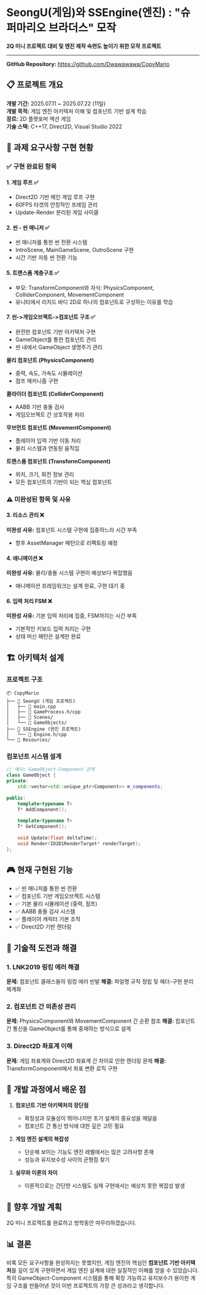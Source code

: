 # SeongU(게임)와 SSEngine(엔진) : "슈퍼마리오 브라더스" 모작
**2Q 미니 프로젝트 대비 및 엔진 제작 숙련도 높이기 위한 모작 프로젝트**

---
**GitHub Repository:** https://github.com/Dwawawawa/CopyMario

## 📋 프로젝트 개요
**개발 기간:** 2025.07.11 ~ 2025.07.22 (11일)  
**개발 목적:** 게임 엔진 아키텍처 이해 및 컴포넌트 기반 설계 학습  
**장르:** 2D 플랫포머 액션 게임  
**기술 스택:** C++17, Direct2D, Visual Studio 2022

## 🎯 과제 요구사항 구현 현황

### ✅ 구현 완료된 항목

#### 1. 게임 루프 ✅
- Direct2D 기반 메인 게임 루프 구현
- 60FPS 타겟의 안정적인 프레임 관리
- Update-Render 분리된 게임 사이클

#### 2. 씬 - 씬 매니저 ✅
- 씬 매니저를 통한 씬 전환 시스템
- IntroScene, MainGameScene, OutroScene 구현
- 시간 기반 자동 씬 전환 기능

#### 5. 트랜스폼 계층구조 ✅
- 부모: TransformComponent와 자식: PhysicsComponent, ColliderComponent, MovementComponent
- 유니티에서 리지드 바디 2D로 하나의 컴포넌트로 구성하는 이유를 학습


#### 7. 씬->게임오브젝트->컴포넌트 구조 ✅
- 완전한 컴포넌트 기반 아키텍처 구현
- GameObject를 통한 컴포넌트 관리
- 씬 내에서 GameObject 생명주기 관리


**물리 컴포넌트 (PhysicsComponent)**
- 중력, 속도, 가속도 시뮬레이션
- 점프 메커니즘 구현

**콜라이더 컴포넌트 (ColliderComponent)**  
- AABB 기반 충돌 검사
- 게임오브젝트 간 상호작용 처리

**무브먼트 컴포넌트 (MovementComponent)**
- 플레이어 입력 기반 이동 처리
- 물리 시스템과 연동된 움직임

**트랜스폼 컴포넌트 (TransformComponent)**
- 위치, 크기, 회전 정보 관리
- 모든 컴포넌트의 기반이 되는 핵심 컴포넌트

### ⚠️ 미완성된 항목 및 사유

#### 3. 리소스 관리 ❌
**미완성 사유:** 컴포넌트 시스템 구현에 집중하느라 시간 부족
- 향후 AssetManager 패턴으로 리팩토링 예정

#### 4. 애니메이션 ❌  
**미완성 사유:** 물리/충돌 시스템 구현이 예상보다 복잡했음
- 애니메이션 프레임워크는 설계 완료, 구현 대기 중

#### 6. 입력 처리 FSM ❌
**미완성 사유:** 기본 입력 처리에 집중, FSM까지는 시간 부족
- 기본적인 키보드 입력 처리는 구현
- 상태 머신 패턴은 설계만 완료


## 🏗️ 아키텍처 설계

### 프로젝트 구조
```
📦 CopyMario
├── 📂 SeongU (게임 프로젝트)
│   ├── 📄 main.cpp
│   ├── 📄 GameProcess.h/cpp
│   ├── 📂 Scenes/
│   └── 📂 GameObjects/
├── 📂 SSEngine (엔진 프로젝트)
│   └── 📄 Engine.h/cpp
└── 📂 Resources/
```

### 컴포넌트 시스템 설계
```cpp
// 예시: GameObject-Component 관계
class GameObject {
private:
    std::vector<std::unique_ptr<Component>> m_components;
    
public:
    template<typename T>
    T* AddComponent();
    
    template<typename T>
    T* GetComponent();
    
    void Update(float deltaTime);
    void Render(ID2D1RenderTarget* renderTarget);
};
```

## 🎮 현재 구현된 기능
- ✅ 씬 매니저를 통한 씬 전환
- ✅ 컴포넌트 기반 게임오브젝트 시스템
- ✅ 기본 물리 시뮬레이션 (중력, 점프)
- ✅ AABB 충돌 검사 시스템
- ✅ 플레이어 캐릭터 기본 조작
- ✅ Direct2D 기반 렌더링

## 🔧 기술적 도전과 해결
### 1. LNK2019 링킹 에러 해결
**문제:** 컴포넌트 클래스들의 링킹 에러 빈발
**해결:** 파일명 규칙 정립 및 헤더-구현 분리 체계화

### 2. 컴포넌트 간 의존성 관리
**문제:** PhysicsComponent와 MovementComponent 간 순환 참조
**해결:** 컴포넌트 간 통신을 GameObject를 통해 중재하는 방식으로 설계

### 3. Direct2D 좌표계 이해
**문제:** 게임 좌표계와 Direct2D 좌표계 간 차이로 인한 렌더링 문제
**해결:** TransformComponent에서 좌표 변환 로직 구현

## 📝 개발 과정에서 배운 점
1. **컴포넌트 기반 아키텍처의 장단점**
   - 확장성과 모듈성이 뛰어나지만 초기 설계의 중요성을 깨달음
   - 컴포넌트 간 통신 방식에 대한 깊은 고민 필요

2. **게임 엔진 설계의 복잡성**
   - 단순해 보이는 기능도 엔진 레벨에서는 많은 고려사항 존재
   - 성능과 유지보수성 사이의 균형점 찾기

3. **실무와 이론의 차이**
   - 이론적으로는 간단한 시스템도 실제 구현에서는 예상치 못한 복잡성 발생

## 🚀 향후 개발 계획
2Q 미니 프로젝트를 완료하고 방학동안 마무리하겠습니다. 

## 📊 결론
비록 모든 요구사항을 완성하지는 못했지만, 게임 엔진의 핵심인 **컴포넌트 기반 아키텍처**를 깊이 있게 구현하면서 게임 엔진 설계에 대한 실질적인 이해를 얻을 수 있었습니다. 특히 GameObject-Component 시스템을 통해 확장 가능하고 유지보수가 용이한 게임 구조를 만들어낸 것이 이번 프로젝트의 가장 큰 성과라고 생각합니다.

